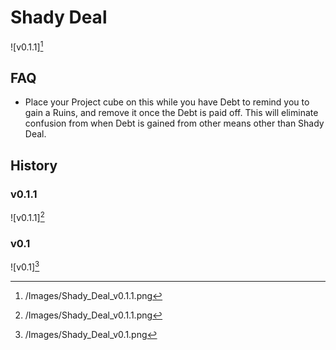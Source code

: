 # Shady Deal

![v0.1.1][^2]

## FAQ

- Place your Project cube on this while you have Debt to remind you to gain a
Ruins, and remove it once the Debt is paid off. This will eliminate confusion
from when Debt is gained from other means other than Shady Deal.

## History

### v0.1.1

![v0.1.1][^2]

### v0.1

![v0.1][^1]

[^1]: /Images/Shady_Deal_v0.1.png
[^2]: /Images/Shady_Deal_v0.1.1.png